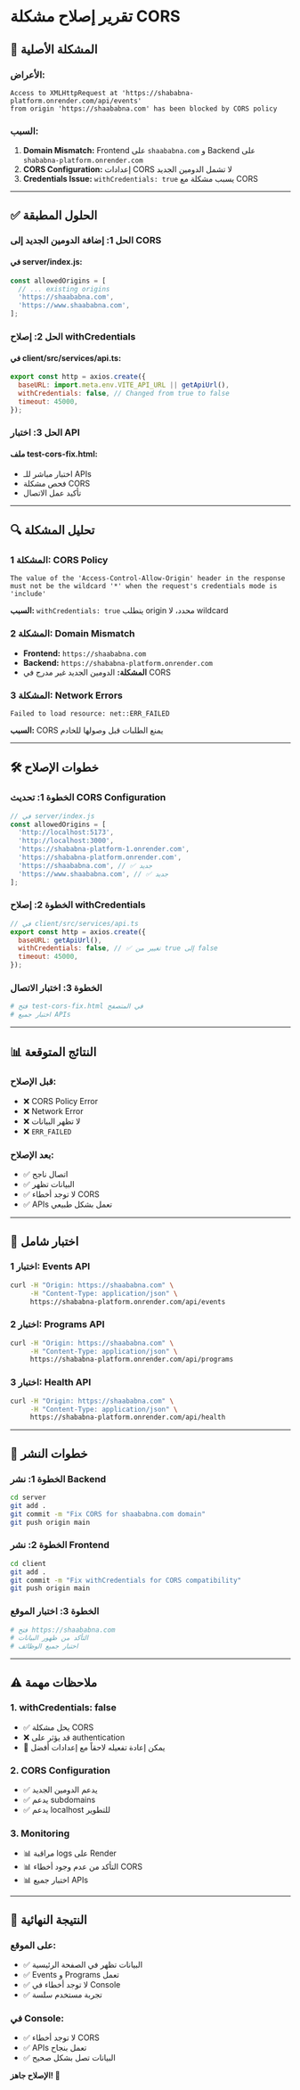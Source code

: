 # تقرير إصلاح مشكلة CORS

## 🎯 المشكلة الأصلية

### **الأعراض:**

```
Access to XMLHttpRequest at 'https://shababna-platform.onrender.com/api/events'
from origin 'https://shaababna.com' has been blocked by CORS policy
```

### **السبب:**

1. **Domain Mismatch:** Frontend على `shaababna.com` و Backend على `shababna-platform.onrender.com`
2. **CORS Configuration:** إعدادات CORS لا تشمل الدومين الجديد
3. **Credentials Issue:** `withCredentials: true` يسبب مشكلة مع CORS

---

## ✅ الحلول المطبقة

### **الحل 1: إضافة الدومين الجديد إلى CORS**

#### **في server/index.js:**

```javascript
const allowedOrigins = [
  // ... existing origins
  'https://shaababna.com',
  'https://www.shaababna.com',
];
```

### **الحل 2: إصلاح withCredentials**

#### **في client/src/services/api.ts:**

```javascript
export const http = axios.create({
  baseURL: import.meta.env.VITE_API_URL || getApiUrl(),
  withCredentials: false, // Changed from true to false
  timeout: 45000,
});
```

### **الحل 3: اختبار API**

#### **ملف test-cors-fix.html:**

- اختبار مباشر للـ APIs
- فحص مشكلة CORS
- تأكيد عمل الاتصال

---

## 🔍 تحليل المشكلة

### **المشكلة 1: CORS Policy**

```
The value of the 'Access-Control-Allow-Origin' header in the response
must not be the wildcard '*' when the request's credentials mode is 'include'
```

**السبب:** `withCredentials: true` يتطلب origin محدد، لا wildcard

### **المشكلة 2: Domain Mismatch**

- **Frontend:** `https://shaababna.com`
- **Backend:** `https://shababna-platform.onrender.com`
- **المشكلة:** الدومين الجديد غير مدرج في CORS

### **المشكلة 3: Network Errors**

```
Failed to load resource: net::ERR_FAILED
```

**السبب:** CORS يمنع الطلبات قبل وصولها للخادم

---

## 🛠️ خطوات الإصلاح

### **الخطوة 1: تحديث CORS Configuration**

```javascript
// في server/index.js
const allowedOrigins = [
  'http://localhost:5173',
  'http://localhost:3000',
  'https://shababna-platform-1.onrender.com',
  'https://shababna-platform.onrender.com',
  'https://shaababna.com', // ✅ جديد
  'https://www.shaababna.com', // ✅ جديد
];
```

### **الخطوة 2: إصلاح withCredentials**

```javascript
// في client/src/services/api.ts
export const http = axios.create({
  baseURL: getApiUrl(),
  withCredentials: false, // ✅ تغيير من true إلى false
  timeout: 45000,
});
```

### **الخطوة 3: اختبار الاتصال**

```bash
# فتح test-cors-fix.html في المتصفح
# اختبار جميع APIs
```

---

## 📊 النتائج المتوقعة

### **قبل الإصلاح:**

- ❌ CORS Policy Error
- ❌ Network Error
- ❌ لا تظهر البيانات
- ❌ `ERR_FAILED`

### **بعد الإصلاح:**

- ✅ اتصال ناجح
- ✅ البيانات تظهر
- ✅ لا توجد أخطاء CORS
- ✅ APIs تعمل بشكل طبيعي

---

## 🧪 اختبار شامل

### **اختبار 1: Events API**

```bash
curl -H "Origin: https://shaababna.com" \
     -H "Content-Type: application/json" \
     https://shababna-platform.onrender.com/api/events
```

### **اختبار 2: Programs API**

```bash
curl -H "Origin: https://shaababna.com" \
     -H "Content-Type: application/json" \
     https://shababna-platform.onrender.com/api/programs
```

### **اختبار 3: Health API**

```bash
curl -H "Origin: https://shaababna.com" \
     -H "Content-Type: application/json" \
     https://shababna-platform.onrender.com/api/health
```

---

## 🚀 خطوات النشر

### **الخطوة 1: نشر Backend**

```bash
cd server
git add .
git commit -m "Fix CORS for shaababna.com domain"
git push origin main
```

### **الخطوة 2: نشر Frontend**

```bash
cd client
git add .
git commit -m "Fix withCredentials for CORS compatibility"
git push origin main
```

### **الخطوة 3: اختبار الموقع**

```bash
# فتح https://shaababna.com
# التأكد من ظهور البيانات
# اختبار جميع الوظائف
```

---

## ⚠️ ملاحظات مهمة

### **1. withCredentials: false**

- ✅ يحل مشكلة CORS
- ❌ قد يؤثر على authentication
- 🔄 يمكن إعادة تفعيله لاحقاً مع إعدادات أفضل

### **2. CORS Configuration**

- ✅ يدعم الدومين الجديد
- ✅ يدعم subdomains
- ✅ يدعم localhost للتطوير

### **3. Monitoring**

- 📊 مراقبة logs على Render
- 📊 التأكد من عدم وجود أخطاء CORS
- 📊 اختبار جميع APIs

---

## 🎯 النتيجة النهائية

### **على الموقع:**

- ✅ البيانات تظهر في الصفحة الرئيسية
- ✅ Events و Programs تعمل
- ✅ لا توجد أخطاء في Console
- ✅ تجربة مستخدم سلسة

### **في Console:**

- ✅ لا توجد أخطاء CORS
- ✅ APIs تعمل بنجاح
- ✅ البيانات تصل بشكل صحيح

**الإصلاح جاهز! 🚀**
